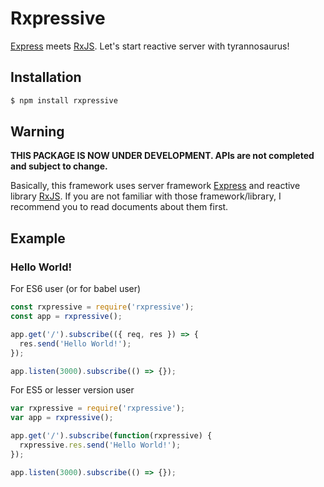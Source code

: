 # Rxpressive

[Express][Express] meets [RxJS][RxJS]. Let's start reactive server with tyrannosaurus!

[Express]: https://github.com/expressjs/express
[RxJS]: https://github.com/Reactive-Extensions/RxJS

## Installation

``` bash
$ npm install rxpressive
```

## Warning

**THIS PACKAGE IS NOW UNDER DEVELOPMENT. APIs are not completed and subject to change.**

Basically, this framework uses server framework [Express][Express] and reactive library [RxJS][RxJS]. If you are not familiar with those framework/library, I recommend you to read documents about them first.

## Example

### Hello World!

For ES6 user (or for babel user)

``` javascript
const rxpressive = require('rxpressive');
const app = rxpressive();

app.get('/').subscribe(({ req, res }) => {
  res.send('Hello World!');
});

app.listen(3000).subscribe(() => {});
```

For ES5 or lesser version user

``` javascript
var rxpressive = require('rxpressive');
var app = rxpressive();

app.get('/').subscribe(function(rxpressive) {
  rxpressive.res.send('Hello World!');
});

app.listen(3000).subscribe(() => {});
```
